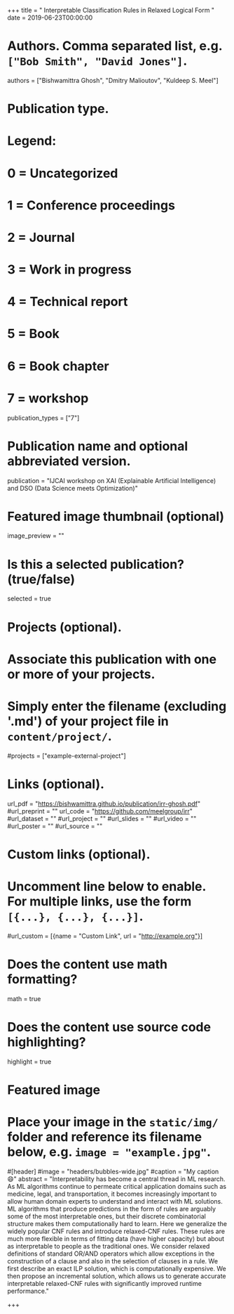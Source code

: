 +++
title = " Interpretable Classification Rules in Relaxed Logical Form "
date = 2019-06-23T00:00:00

# Authors. Comma separated list, e.g. `["Bob Smith", "David Jones"]`.
authors = ["Bishwamittra Ghosh", "Dmitry Malioutov", "Kuldeep S. Meel"] 

# Publication type.
# Legend:
# 0 = Uncategorized
# 1 = Conference proceedings
# 2 = Journal
# 3 = Work in progress
# 4 = Technical report
# 5 = Book
# 6 = Book chapter
# 7 = workshop
publication_types = ["7"]

# Publication name and optional abbreviated version.
publication = "IJCAI  workshop on XAI (Explainable Artificial Intelligence) and DSO (Data Science meets Optimization)"


# Featured image thumbnail (optional)
image_preview = ""

# Is this a selected publication? (true/false)
selected = true

# Projects (optional).
#   Associate this publication with one or more of your projects.
#   Simply enter the filename (excluding '.md') of your project file in `content/project/`.
#projects = ["example-external-project"]


# Links (optional).
url_pdf = "https://bishwamittra.github.io/publication/irr-ghosh.pdf"
#url_preprint = ""
url_code = "https://github.com/meelgroup/irr"
#url_dataset = ""
#url_project = ""
#url_slides = ""
#url_video = ""
#url_poster = ""
#url_source = ""

# Custom links (optional).
#   Uncomment line below to enable. For multiple links, use the form `[{...}, {...}, {...}]`.
#url_custom = [{name = "Custom Link", url = "http://example.org"}]

# Does the content use math formatting?
math = true

# Does the content use source code highlighting?
highlight = true

# Featured image
# Place your image in the `static/img/` folder and reference its filename below, e.g. `image = "example.jpg"`.
#[header]
#image = "headers/bubbles-wide.jpg"
#caption = "My caption :smile:"
abstract = "Interpretability has become a central thread in ML research. As ML algorithms continue to permeate critical application domains such as medicine, legal, and transportation, it becomes increasingly important to allow human domain experts to understand and interact with ML solutions. ML algorithms that produce predictions in the form of rules are arguably some of the most interpretable ones, but their discrete combinatorial structure makes them computationally hard to learn. Here we generalize the widely popular CNF rules and introduce relaxed-CNF rules. These rules are much more flexible in terms of fitting data (have higher capacity) but about as interpretable to people as the traditional ones. We consider relaxed definitions of standard OR/AND operators which allow exceptions in the construction of a clause and also in the selection of clauses in a rule. We first describe an exact ILP solution, which is computationally expensive. We then propose an incremental solution, which allows us to generate accurate interpretable relaxed-CNF rules with significantly improved runtime performance."

+++
